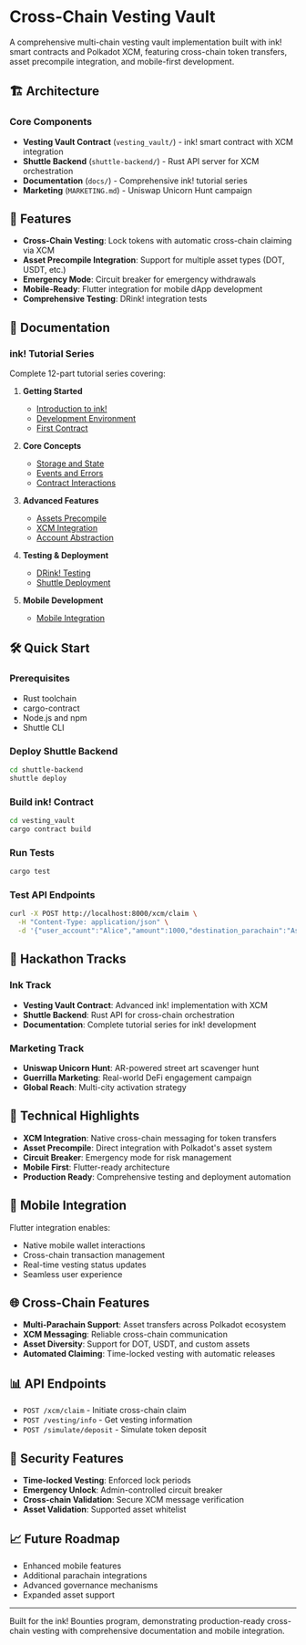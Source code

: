 
# Cross-Chain Vesting Vault

A comprehensive multi-chain vesting vault implementation built with ink! smart contracts and Polkadot XCM, featuring cross-chain token transfers, asset precompile integration, and mobile-first development.

## 🏗️ Architecture

### Core Components

- **Vesting Vault Contract** (`vesting_vault/`) - ink! smart contract with XCM integration
- **Shuttle Backend** (`shuttle-backend/`) - Rust API server for XCM orchestration
- **Documentation** (`docs/`) - Comprehensive ink! tutorial series
- **Marketing** (`MARKETING.md`) - Uniswap Unicorn Hunt campaign

## 🚀 Features

- **Cross-Chain Vesting**: Lock tokens with automatic cross-chain claiming via XCM
- **Asset Precompile Integration**: Support for multiple asset types (DOT, USDT, etc.)
- **Emergency Mode**: Circuit breaker for emergency withdrawals
- **Mobile-Ready**: Flutter integration for mobile dApp development
- **Comprehensive Testing**: DRink! integration tests

## 📖 Documentation

### ink! Tutorial Series
Complete 12-part tutorial series covering:

1. **Getting Started**
   - [Introduction to ink!](docs/tutorials/01-introduction-to-ink.md)
   - [Development Environment](docs/tutorials/02-development-environment.md)
   - [First Contract](docs/tutorials/03-first-contract.md)

2. **Core Concepts**
   - [Storage and State](docs/tutorials/04-storage-and-state.md)
   - [Events and Errors](docs/tutorials/05-events-and-errors.md)
   - [Contract Interactions](docs/tutorials/06-contract-interactions.md)

3. **Advanced Features**
   - [Assets Precompile](docs/tutorials/07-assets-precompile.md)
   - [XCM Integration](docs/tutorials/08-xcm-integration.md)
   - [Account Abstraction](docs/tutorials/09-account-abstraction.md)

4. **Testing & Deployment**
   - [DRink! Testing](docs/tutorials/10-testing-with-drink.md)
   - [Shuttle Deployment](docs/tutorials/11-shuttle-deployment.md)

5. **Mobile Development**
   - [Mobile Integration](docs/tutorials/12-mobile-integration.md)

## 🛠️ Quick Start

### Prerequisites
- Rust toolchain
- cargo-contract
- Node.js and npm
- Shuttle CLI

### Deploy Shuttle Backend
```bash
cd shuttle-backend
shuttle deploy
```

### Build ink! Contract
```bash
cd vesting_vault
cargo contract build
```

### Run Tests
```bash
cargo test
```

### Test API Endpoints
```bash
curl -X POST http://localhost:8000/xcm/claim \
  -H "Content-Type: application/json" \
  -d '{"user_account":"Alice","amount":1000,"destination_parachain":"AssetHub"}'
```

## 🎯 Hackathon Tracks

### Ink Track
- **Vesting Vault Contract**: Advanced ink! implementation with XCM
- **Shuttle Backend**: Rust API for cross-chain orchestration
- **Documentation**: Complete tutorial series for ink! development

### Marketing Track
- **Uniswap Unicorn Hunt**: AR-powered street art scavenger hunt
- **Guerrilla Marketing**: Real-world DeFi engagement campaign
- **Global Reach**: Multi-city activation strategy

## 🔧 Technical Highlights

- **XCM Integration**: Native cross-chain messaging for token transfers
- **Asset Precompile**: Direct integration with Polkadot's asset system
- **Circuit Breaker**: Emergency mode for risk management
- **Mobile First**: Flutter-ready architecture
- **Production Ready**: Comprehensive testing and deployment automation

## 📱 Mobile Integration

Flutter integration enables:
- Native mobile wallet interactions
- Cross-chain transaction management
- Real-time vesting status updates
- Seamless user experience

## 🌐 Cross-Chain Features

- **Multi-Parachain Support**: Asset transfers across Polkadot ecosystem
- **XCM Messaging**: Reliable cross-chain communication
- **Asset Diversity**: Support for DOT, USDT, and custom assets
- **Automated Claiming**: Time-locked vesting with automatic releases

## 📊 API Endpoints

- `POST /xcm/claim` - Initiate cross-chain claim
- `POST /vesting/info` - Get vesting information
- `POST /simulate/deposit` - Simulate token deposit

## 🔐 Security Features

- **Time-locked Vesting**: Enforced lock periods
- **Emergency Unlock**: Admin-controlled circuit breaker
- **Cross-chain Validation**: Secure XCM message verification
- **Asset Validation**: Supported asset whitelist

## 📈 Future Roadmap

- Enhanced mobile features
- Additional parachain integrations
- Advanced governance mechanisms
- Expanded asset support

---

Built for the ink! Bounties program, demonstrating production-ready cross-chain vesting with comprehensive documentation and mobile integration.